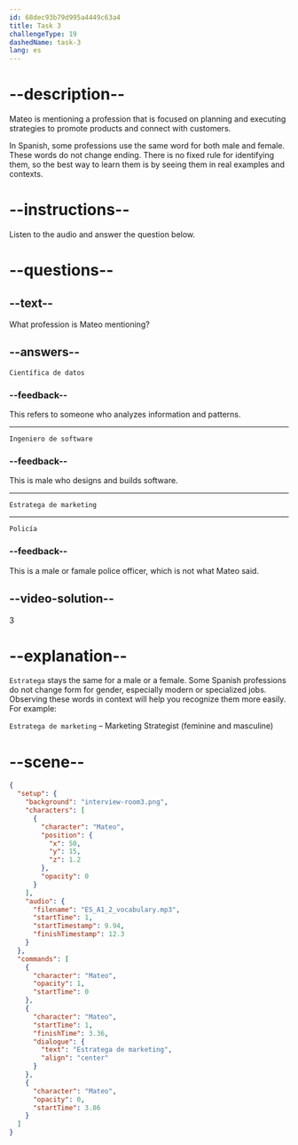 ```yaml
---
id: 68dec93b79d995a4449c63a4
title: Task 3
challengeType: 19
dashedName: task-3
lang: es
---
```


<!-- (Audio) Mateo: Estratega de marketing. -->

# --description--

Mateo is mentioning a profession that is focused on planning and executing strategies to promote products and connect with customers.

In Spanish, some professions use the same word for both male and female. These words do not change ending. There is no fixed rule for identifying them, so the best way to learn them is by seeing them in real examples and contexts.

# --instructions--

Listen to the audio and answer the question below.

# --questions--

## --text--

What profession is Mateo mentioning?

## --answers--

`Científica de datos`

### --feedback--

This refers to someone who analyzes information and patterns.

---

`Ingeniero de software`

### --feedback--

This is male who designs and builds software.

---

`Estratega de marketing`

---

`Policía`

### --feedback--

This is a male or famale police officer, which is not what Mateo said.

## --video-solution--

3

# --explanation--

`Estratega` stays the same for a male or a female. Some Spanish professions do not change form for gender, especially modern or specialized jobs. Observing these words in context will help you recognize them more easily. For example:

`Estratega de marketing` – Marketing Strategist (feminine and masculine)

# --scene--

```json
{
  "setup": {
    "background": "interview-room3.png",
    "characters": [
      {
        "character": "Mateo",
        "position": {
          "x": 50,
          "y": 15,
          "z": 1.2
        },
        "opacity": 0
      }
    ],
    "audio": {
      "filename": "ES_A1_2_vocabulary.mp3",
      "startTime": 1,
      "startTimestamp": 9.94,
      "finishTimestamp": 12.3
    }
  },
  "commands": [
    {
      "character": "Mateo",
      "opacity": 1,
      "startTime": 0
    },
    {
      "character": "Mateo",
      "startTime": 1,
      "finishTime": 3.36,
      "dialogue": {
        "text": "Estratega de marketing",
        "align": "center"
      }
    },
    {
      "character": "Mateo",
      "opacity": 0,
      "startTime": 3.86
    }
  ]
}
```
